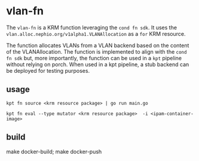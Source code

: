 # vlan-fn

The `vlan-fn` is a KRM function leveraging the `cond fn sdk`. It uses the `vlan.alloc.nephio.org/v1alpha1.VLANAllocation` as a `for` KRM resource.

The function allocates VLANs from a VLAN backend based on the content of the VLANAllocation. The function is implemented to align with the `cond fn sdk` but, more importantly, the function can be used in a `kpt` pipeline without relying on porch. When used in a kpt pipeline, a stub backend can be deployed for testing purposes.

## usage

```
kpt fn source <krm resource package> | go run main.go 
```

```
kpt fn eval --type mutator <krm resource package>  -i <ipam-container-image> 
```

## build

make docker-build; make docker-push